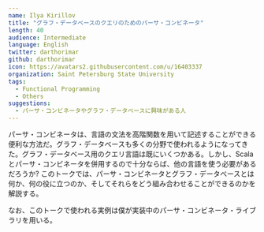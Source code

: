 ```yaml
---
name: Ilya Kirillov
title: "グラフ・データベースのクエリのためのパーサ・コンビネータ"
length: 40
audience: Intermediate
language: English
twitter: darthorimar
github: darthorimar
icon: https://avatars2.githubusercontent.com/u/16403337
organization: Saint Petersburg State University
tags:
  - Functional Programming
  - Others
suggestions:
  - パーサ・コンビネータやグラフ・データベースに興味がある人
---
```

パーサ・コンビネータは、言語の文法を高階関数を用いて記述することができる便利な方法だ。グラフ・データベースも多くの分野で使われるようになってきた。グラフ・データベース用のクエリ言語は既にいくつかある。しかし、Scala とパーサ・コンビネータを併用するので十分ならば、他の言語を使う必要があるだろうか? このトークでは、パーサ・コンビネータとグラフ・データベースとは何か、何の役に立つのか、そしてそれらをどう組み合わせることができるのかを解説する。

なお、このトークで使われる実例は僕が実装中のパーサ・コンビネータ・ライブラリを用いる。
